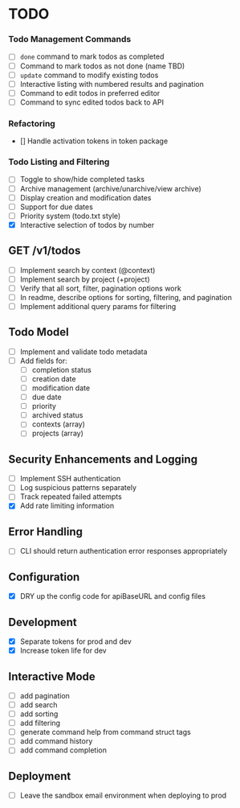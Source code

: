 # TODO

### Todo Management Commands

- [ ] `done` command to mark todos as completed
- [ ] Command to mark todos as not done (name TBD)
- [ ] `update` command to modify existing todos
- [ ] Interactive listing with numbered results and pagination
- [ ] Command to edit todos in preferred editor
- [ ] Command to sync edited todos back to API

### Refactoring

- [] Handle activation tokens in token package

### Todo Listing and Filtering

- [ ] Toggle to show/hide completed tasks
- [ ] Archive management (archive/unarchive/view archive)
- [ ] Display creation and modification dates
- [ ] Support for due dates
- [ ] Priority system (todo.txt style)
- [x] Interactive selection of todos by number

## GET /v1/todos

- [ ] Implement search by context (@context)
- [ ] Implement search by project (+project)
- [ ] Verify that all sort, filter, pagination options work
- [ ] In readme, describe options for sorting, filtering, and pagination
- [ ] Implement additional query params for filtering

## Todo Model

- [ ] Implement and validate todo metadata
- [ ] Add fields for:
  - [ ] completion status
  - [ ] creation date
  - [ ] modification date
  - [ ] due date
  - [ ] priority
  - [ ] archived status
  - [ ] contexts (array)
  - [ ] projects (array)

## Security Enhancements and Logging

- [ ] Implement SSH authentication
- [ ] Log suspicious patterns separately
- [ ] Track repeated failed attempts
- [x] Add rate limiting information

## Error Handling

- [ ] CLI should return authentication error responses appropriately

## Configuration

- [x] DRY up the config code for apiBaseURL and config files

## Development

- [x] Separate tokens for prod and dev
- [x] Increase token life for dev

## Interactive Mode

- [ ] add pagination
- [ ] add search
- [ ] add sorting
- [ ] add filtering
- [ ] generate command help from command struct tags
- [ ] add command history
- [ ] add command completion

## Deployment

- [ ] Leave the sandbox email environment when deploying to prod

